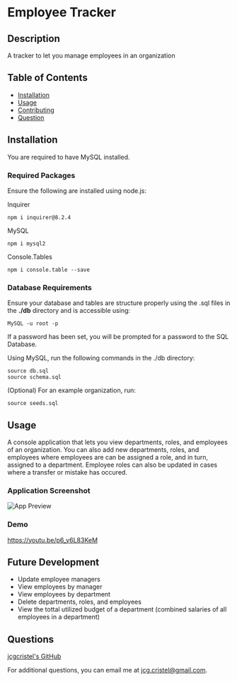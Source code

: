 # Employee Tracker

## Description
A tracker to let you manage employees in an organization

## Table of Contents
- [Installation](#installation)
- [Usage](#usage)
- [Contributing](#contributing)
- [Question](#questions)

## Installation

You are required to have MySQL installed.

### Required Packages
Ensure the following are installed using node.js:

Inquirer

    npm i inquirer@8.2.4

MySQL

    npm i mysql2

Console.Tables

    npm i console.table --save

### Database Requirements
Ensure your database and tables are structure properly using the .sql files in the **./db** directory and is accessible using:

    MySQL -u root -p

If a password has been set, you will be prompted for a password to the SQL Database.

Using MySQL, run the following commands in the ./db directory:

    source db.sql
    source schema.sql

(Optional) For an example organization, run:

    source seeds.sql

## Usage
A console application that lets you view departments, roles, and employees of an organization. You can also add new departments, roles, and employees where employees are can be assigned a role, and in turn, assigned to a department. Employee roles can also be updated in cases where a transfer or mistake has occured.

### Application Screenshot
![App Preview](\images\site-prev.png)

### Demo
https://youtu.be/p6_v6L83KeM 

## Future Development
- Update employee managers
- View employees by manager
- View employees by department
- Delete departments, roles, and employees
- View the tottal utilized budget of a department (combined salaries of all employees in a department)

## Questions
[jcgcristel's GitHub](https://github.com/jcgcristel)

For additional questions, you can email me at [jcg.cristel@gmail.com](mailto:jcg.cristel@gmail.com.).
